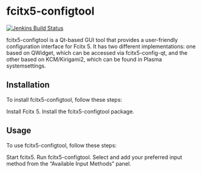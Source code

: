 fcitx5-configtool
==============================================

[![Jenkins Build Status](https://img.shields.io/jenkins/s/https/jenkins.fcitx-im.org/job/fcitx5-configtool.svg)](https://jenkins.fcitx-im.org/job/fcitx5-configtool/)

fcitx5-configtool is a Qt-based GUI tool that provides a user-friendly configuration interface for Fcitx 5. It has two different implementations: one based on QWidget, which can be accessed via fcitx5-config-qt, and the other based on KCM/Kirigami2, which can be found in Plasma systemsettings.

## Installation

To install fcitx5-configtool, follow these steps:

Install Fcitx 5.
Install the fcitx5-configtool package.

## Usage

To use fcitx5-configtool, follow these steps:

Start fcitx5.
Run fcitx5-configtool.
Select and add your preferred input method from the “Available Input Methods” panel.
